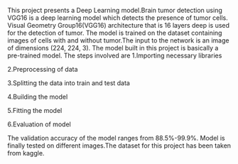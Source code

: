 This project presents a Deep Learning model.Brain tumor detection using VGG16 is a deep learning model which detects the presence of tumor cells. Visual Geometry Group16(VGG16) architecture that is 16 layers deep is used for the detection of tumor. The model is trained on the dataset containing images of cells with and without tumor.The input to the network is an image of dimensions (224, 224, 3). The model built in this project is basically a pre-trained model.
The steps involved are
1.Importing necessary libraries

2.Preprocessing of data

3.Splitting the data into train and test data

4.Building the model 

5.Fitting the model

6.Evaluation of model

The validation accuracy of the model ranges from 88.5%-99.9%. Model is finally tested on different images.The dataset for this project has been taken from kaggle.   
